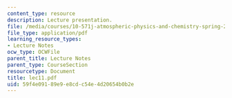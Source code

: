 ```yaml
---
content_type: resource
description: Lecture presentation.
file: /media/courses/10-571j-atmospheric-physics-and-chemistry-spring-2006/59f4e09189e9e8cdc54e4d20654b0b2e_lec11.pdf
file_type: application/pdf
learning_resource_types:
- Lecture Notes
ocw_type: OCWFile
parent_title: Lecture Notes
parent_type: CourseSection
resourcetype: Document
title: lec11.pdf
uid: 59f4e091-89e9-e8cd-c54e-4d20654b0b2e
---
```


